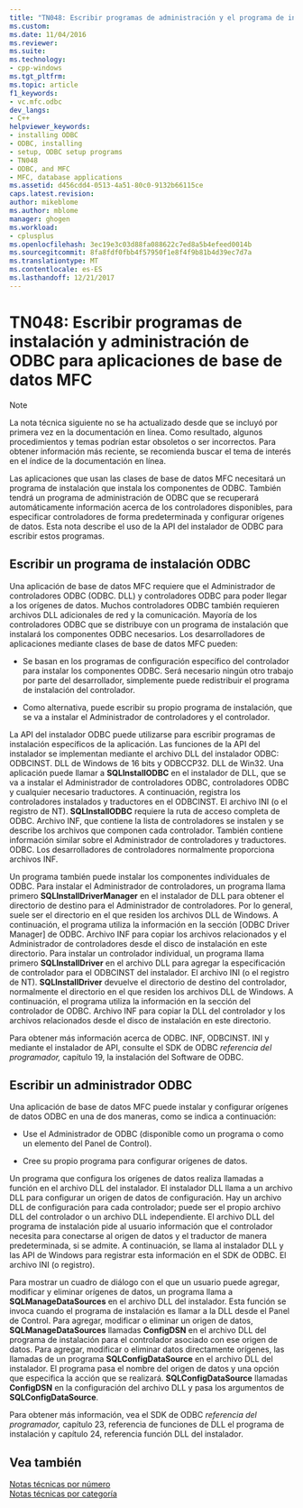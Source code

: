 ```yaml
---
title: "TN048: Escribir programas de administración y el programa de instalación ODBC para aplicaciones de base de datos MFC | Documentos de Microsoft"
ms.custom: 
ms.date: 11/04/2016
ms.reviewer: 
ms.suite: 
ms.technology:
- cpp-windows
ms.tgt_pltfrm: 
ms.topic: article
f1_keywords:
- vc.mfc.odbc
dev_langs:
- C++
helpviewer_keywords:
- installing ODBC
- ODBC, installing
- setup, ODBC setup programs
- TN048
- ODBC, and MFC
- MFC, database applications
ms.assetid: d456cdd4-0513-4a51-80c0-9132b66115ce
caps.latest.revision: 
author: mikeblome
ms.author: mblome
manager: ghogen
ms.workload:
- cplusplus
ms.openlocfilehash: 3ec19e3c03d88fa088622c7ed8a5b4efeed0014b
ms.sourcegitcommit: 8fa8fdf0fbb4f57950f1e8f4f9b81b4d39ec7d7a
ms.translationtype: MT
ms.contentlocale: es-ES
ms.lasthandoff: 12/21/2017
---
```

# <a name="tn048-writing-odbc-setup-and-administration-programs-for-mfc-database-applications"></a>TN048: Escribir programas de instalación y administración de ODBC para aplicaciones de base de datos MFC
> [!NOTE]
>  La nota técnica siguiente no se ha actualizado desde que se incluyó por primera vez en la documentación en línea. Como resultado, algunos procedimientos y temas podrían estar obsoletos o ser incorrectos. Para obtener información más reciente, se recomienda buscar el tema de interés en el índice de la documentación en línea.  
  
 Las aplicaciones que usan las clases de base de datos MFC necesitará un programa de instalación que instala los componentes de ODBC. También tendrá un programa de administración de ODBC que se recuperará automáticamente información acerca de los controladores disponibles, para especificar controladores de forma predeterminada y configurar orígenes de datos. Esta nota describe el uso de la API del instalador de ODBC para escribir estos programas.  
  
##  <a name="_mfcnotes_writing_an_odbc_setup_program"></a>Escribir un programa de instalación ODBC  
 Una aplicación de base de datos MFC requiere que el Administrador de controladores ODBC (ODBC. DLL) y controladores ODBC para poder llegar a los orígenes de datos. Muchos controladores ODBC también requieren archivos DLL adicionales de red y la comunicación. Mayoría de los controladores ODBC que se distribuye con un programa de instalación que instalará los componentes ODBC necesarios. Los desarrolladores de aplicaciones mediante clases de base de datos MFC pueden:  
  
-   Se basan en los programas de configuración específico del controlador para instalar los componentes ODBC. Será necesario ningún otro trabajo por parte del desarrollador, simplemente puede redistribuir el programa de instalación del controlador.  
  
-   Como alternativa, puede escribir su propio programa de instalación, que se va a instalar el Administrador de controladores y el controlador.  
  
 La API del instalador ODBC puede utilizarse para escribir programas de instalación específicos de la aplicación. Las funciones de la API del instalador se implementan mediante el archivo DLL del instalador ODBC: ODBCINST. DLL de Windows de 16 bits y ODBCCP32. DLL de Win32. Una aplicación puede llamar a **SQLInstallODBC** en el instalador de DLL, que se va a instalar el Administrador de controladores ODBC, controladores ODBC y cualquier necesario traductores. A continuación, registra los controladores instalados y traductores en el ODBCINST. El archivo INI (o el registro de NT). **SQLInstallODBC** requiere la ruta de acceso completa de ODBC. Archivo INF, que contiene la lista de controladores se instalen y se describe los archivos que componen cada controlador. También contiene información similar sobre el Administrador de controladores y traductores. ODBC. Los desarrolladores de controladores normalmente proporciona archivos INF.  
  
 Un programa también puede instalar los componentes individuales de ODBC. Para instalar el Administrador de controladores, un programa llama primero **SQLInstallDriverManager** en el instalador de DLL para obtener el directorio de destino para el Administrador de controladores. Por lo general, suele ser el directorio en el que residen los archivos DLL de Windows. A continuación, el programa utiliza la información en la sección [ODBC Driver Manager] de ODBC. Archivo INF para copiar los archivos relacionados y el Administrador de controladores desde el disco de instalación en este directorio. Para instalar un controlador individual, un programa llama primero **SQLInstallDriver** en el archivo DLL para agregar la especificación de controlador para el ODBCINST del instalador. El archivo INI (o el registro de NT). **SQLInstallDriver** devuelve el directorio de destino del controlador, normalmente el directorio en el que residen los archivos DLL de Windows. A continuación, el programa utiliza la información en la sección del controlador de ODBC. Archivo INF para copiar la DLL del controlador y los archivos relacionados desde el disco de instalación en este directorio.  
  
 Para obtener más información acerca de ODBC. INF, ODBCINST. INI y mediante el instalador de API, consulte el SDK de ODBC *referencia del programador,* capítulo 19, la instalación del Software de ODBC.  
  
##  <a name="_mfcnotes_writing_an_odbc_administrator"></a>Escribir un administrador ODBC  
 Una aplicación de base de datos MFC puede instalar y configurar orígenes de datos ODBC en una de dos maneras, como se indica a continuación:  
  
-   Use el Administrador de ODBC (disponible como un programa o como un elemento del Panel de Control).  
  
-   Cree su propio programa para configurar orígenes de datos.  
  
 Un programa que configura los orígenes de datos realiza llamadas a función en el archivo DLL del instalador. El instalador DLL llama a un archivo DLL para configurar un origen de datos de configuración. Hay un archivo DLL de configuración para cada controlador; puede ser el propio archivo DLL del controlador o un archivo DLL independiente. El archivo DLL del programa de instalación pide al usuario información que el controlador necesita para conectarse al origen de datos y el traductor de manera predeterminada, si se admite. A continuación, se llama al instalador DLL y las API de Windows para registrar esta información en el SDK de ODBC. El archivo INI (o registro).  
  
 Para mostrar un cuadro de diálogo con el que un usuario puede agregar, modificar y eliminar orígenes de datos, un programa llama a **SQLManageDataSources** en el archivo DLL del instalador. Esta función se invoca cuando el programa de instalación es llamar a la DLL desde el Panel de Control. Para agregar, modificar o eliminar un origen de datos, **SQLManageDataSources** llamadas **ConfigDSN** en el archivo DLL del programa de instalación para el controlador asociado con ese origen de datos. Para agregar, modificar o eliminar datos directamente orígenes, las llamadas de un programa **SQLConfigDataSource** en el archivo DLL del instalador. El programa pasa el nombre del origen de datos y una opción que especifica la acción que se realizará. **SQLConfigDataSource** llamadas **ConfigDSN** en la configuración del archivo DLL y pasa los argumentos de **SQLConfigDataSource**.  
  
 Para obtener más información, vea el SDK de ODBC *referencia del programador,* capítulo 23, referencia de funciones de DLL el programa de instalación y capítulo 24, referencia función DLL del instalador.  
  
## <a name="see-also"></a>Vea también  
 [Notas técnicas por número](../mfc/technical-notes-by-number.md)   
 [Notas técnicas por categoría](../mfc/technical-notes-by-category.md)

